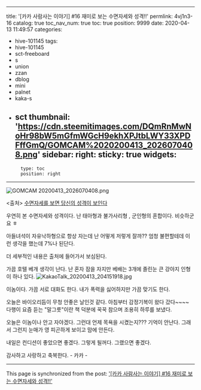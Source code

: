 
---
title: '[카카 사람사는 이야기] #16 재미로 보는 수면자세와 성격!!'
permlink: 4vj1n3-16
catalog: true
toc_nav_num: true
toc: true
position: 9999
date: 2020-04-13 11:49:57
categories:
- hive-101145
tags:
- hive-101145
- sct-freeboard
- s
- union
- zzan
- dblog
- mini
- palnet
- kaka-s
- sct
thumbnail: 'https://cdn.steemitimages.com/DQmRnMwNoHr98bW5mGfmWGcH9ekhXPJtbLWY33XPDFffGmQ/GOMCAM%2020200413_2026070408.png'
sidebar:
    right:
        sticky: true
widgets:
    -
        type: toc
        position: right
---


![GOMCAM 20200413_2026070408.png](https://cdn.steemitimages.com/DQmRnMwNoHr98bW5mGfmWGcH9ekhXPJtbLWY33XPDFffGmQ/GOMCAM%2020200413_2026070408.png)

<출처> [수면자세를 보면 당신의 성격이 보인다](https://gogijoa.net/39)

우연히 본 수면자세와 성격이다. 
난 태아형과 불가사리형 , 군인형의 혼합이다.
비슷하군요 ㅎ


아들녀석이 자유낙하형으로 항상 자는데
난 어떻게 저렇게 잘까?? 엄청 불편할테데 
이런 생각을 했는데 7%나 된단다. 

더 세부적인 내용은 출처에 들어가서 보심된다. 

가끔 호텔 베개 생각이 난다. 
난 혼자 잠을 자지만 베배는 3개에
졸린눈 큰 강아지 인형이 하나 있다. 
![KakaoTalk_20200413_204151918.jpg](https://cdn.steemitimages.com/DQmUzQPb2MdTqHEHDTaZ5yje4LRuAkhMt6vWL1SbvwjF1cJ/KakaoTalk_20200413_204151918.jpg)

이놈이다. 가끔 서로 대화도 한다. 
내가 폭력을 싫어하지만 가끔 맞기도 한다. 

오늘은 바이오리듬이 무청 안좋은 날인것 같다.
아침부터 감정기복이 왔다 갔다~~~~
다행이 요즘 듣는 "말그릇"이란 책 덕분에 
꾹꾹 참으며 조용히 하루를 보냈다. 

오늘은 이놈이나 안고 자야겠다. 
그런대 언제 목욕을 시켰는지???  기억이 안난다. 
그래서 그런지 눈매가 영 피곤하게 보이고 맘에 안든다. 

내일은 컨디션이 좋았으면 좋겠다. 
그렇게 될꺼다.   그랬으면 좋겠다. 

감사하고 사랑하고 축복한다.  - 카카 -

- - -

This page is synchronized from the post: ['[카카 사람사는 이야기] #16 재미로 보는 수면자세와 성격!!'](https://steemit.com/@kibumh/4vj1n3-16)
